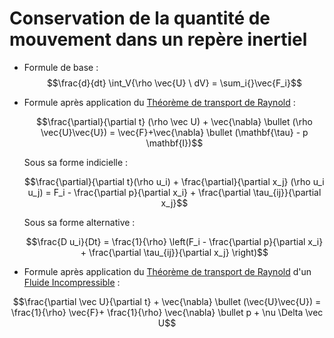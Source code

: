 # Conservation de la quantité de mouvement dans un repère inertiel

- Formule de base :
	$$\frac{d}{dt} \int_V{\rho \vec{U} \ dV} = \sum_i{}\vec{F_i}$$
- Formule après application du [Théorème de transport de Raynold](Théorème%20de%20transport%20de%20Raynold.md) :

	$$\frac{\partial}{\partial t} (\rho \vec U) + \vec{\nabla} \bullet (\rho \vec{U}\vec{U}) = \vec{F}+\vec{\nabla} \bullet (\mathbf{\tau} - p \mathbf{I})$$

	Sous sa forme indicielle :

	$$\frac{\partial}{\partial t}(\rho u_i) + \frac{\partial}{\partial x_j} (\rho u_i u_j) = F_i - \frac{\partial p}{\partial x_i} + \frac{\partial \tau_{ij}}{\partial x_j}$$

	Sous sa forme alternative :

	$$\frac{D u_i}{Dt} = \frac{1}{\rho} \left(F_i - \frac{\partial p}{\partial x_i} + \frac{\partial \tau_{ij}}{\partial x_j} \right)$$

- Formule après application du [Théorème de transport de Raynold](Théorème%20de%20transport%20de%20Raynold.md) d'un [Fluide Incompressible](Fluide%20Incompressible.md) :

$$\frac{\partial \vec U}{\partial t} + \vec{\nabla} \bullet (\vec{U}\vec{U}) = \frac{1}{\rho} \vec{F}+ \frac{1}{\rho} \vec{\nabla} \bullet p + \nu \Delta \vec U$$